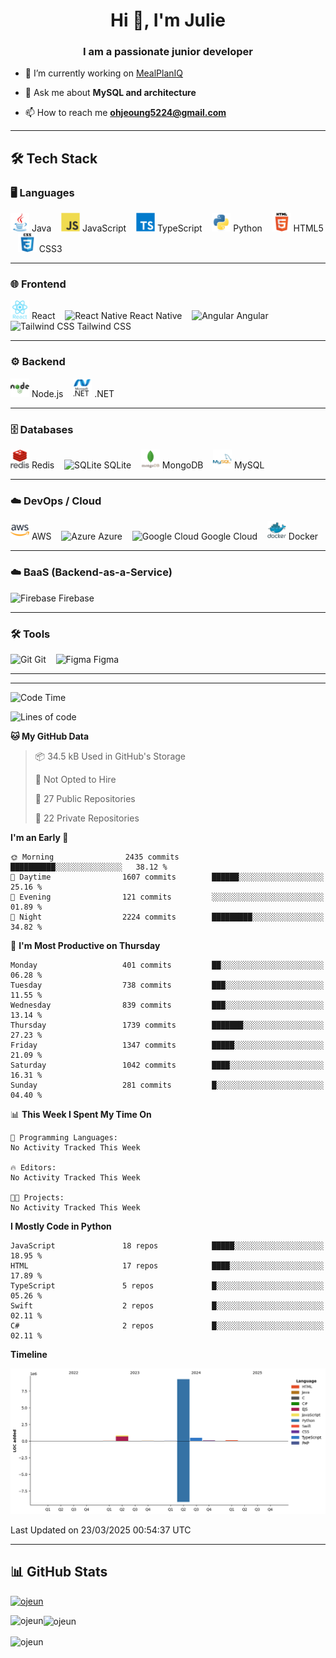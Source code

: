 <h1 align="center">Hi 👋, I'm Julie</h1>
<h3 align="center">I am a passionate junior developer</h3>

- 🔭 I’m currently working on [MealPlanIQ](https://bcit-fall-2024.uc.r.appspot.com/static/)

- 💬 Ask me about **MySQL and architecture**

- 📫 How to reach me **ohjeoung5224@gmail.com**

---

## 🛠 Tech Stack

### 🖥 Languages
<p align="left">
  <img src="https://raw.githubusercontent.com/devicons/devicon/master/icons/java/java-original.svg" alt="Java" width="30" height="30"/> Java &nbsp;&nbsp;
  <img src="https://raw.githubusercontent.com/devicons/devicon/master/icons/javascript/javascript-original.svg" alt="JavaScript" width="30" height="30"/> JavaScript &nbsp;&nbsp;
  <img src="https://raw.githubusercontent.com/devicons/devicon/master/icons/typescript/typescript-original.svg" alt="TypeScript" width="30" height="30"/> TypeScript &nbsp;&nbsp;
  <img src="https://raw.githubusercontent.com/devicons/devicon/master/icons/python/python-original.svg" alt="Python" width="30" height="30"/> Python &nbsp;&nbsp;
  <img src="https://raw.githubusercontent.com/devicons/devicon/master/icons/html5/html5-original-wordmark.svg" alt="HTML5" width="30" height="30"/> HTML5 &nbsp;&nbsp;
  <img src="https://raw.githubusercontent.com/devicons/devicon/master/icons/css3/css3-original-wordmark.svg" alt="CSS3" width="30" height="30"/> CSS3
</p>

---

### 🌐 Frontend
<p align="left">
  <img src="https://raw.githubusercontent.com/devicons/devicon/master/icons/react/react-original-wordmark.svg" alt="React" width="30" height="30"/> React &nbsp;&nbsp;
  <img src="https://reactnative.dev/img/header_logo.svg" alt="React Native" width="30" height="30"/> React Native &nbsp;&nbsp;
  <img src="https://angular.io/assets/images/logos/angular/angular.svg" alt="Angular" width="30" height="30"/> Angular &nbsp;&nbsp;
  <img src="https://www.vectorlogo.zone/logos/tailwindcss/tailwindcss-icon.svg" alt="Tailwind CSS" width="30" height="30"/> Tailwind CSS
</p>

---

### ⚙️ Backend
<p align="left">
  <img src="https://raw.githubusercontent.com/devicons/devicon/master/icons/nodejs/nodejs-original-wordmark.svg" alt="Node.js" width="30" height="30"/> Node.js &nbsp;&nbsp;
  <img src="https://raw.githubusercontent.com/devicons/devicon/master/icons/dot-net/dot-net-original-wordmark.svg" alt=".NET" width="30" height="30"/> .NET
</p>

---

### 🗄 Databases
<p align="left">
  <img src="https://raw.githubusercontent.com/devicons/devicon/master/icons/redis/redis-original-wordmark.svg" alt="Redis" width="30" height="30"/> Redis &nbsp;&nbsp;
  <img src="https://www.vectorlogo.zone/logos/sqlite/sqlite-icon.svg" alt="SQLite" width="30" height="30"/> SQLite &nbsp;&nbsp;
  <img src="https://raw.githubusercontent.com/devicons/devicon/master/icons/mongodb/mongodb-original-wordmark.svg" alt="MongoDB" width="30" height="30"/> MongoDB &nbsp;&nbsp;
  <img src="https://raw.githubusercontent.com/devicons/devicon/master/icons/mysql/mysql-original-wordmark.svg" alt="MySQL" width="30" height="30"/> MySQL
</p>

---

### ☁️ DevOps / Cloud
<p align="left">
  <img src="https://raw.githubusercontent.com/devicons/devicon/master/icons/amazonwebservices/amazonwebservices-original-wordmark.svg" alt="AWS" width="30" height="30"/> AWS &nbsp;&nbsp;
  <img src="https://www.vectorlogo.zone/logos/microsoft_azure/microsoft_azure-icon.svg" alt="Azure" width="30" height="30"/> Azure &nbsp;&nbsp;
  <img src="https://www.vectorlogo.zone/logos/google_cloud/google_cloud-icon.svg" alt="Google Cloud" width="30" height="30"/> Google Cloud &nbsp;&nbsp;
  <img src="https://raw.githubusercontent.com/devicons/devicon/master/icons/docker/docker-original-wordmark.svg" alt="Docker" width="30" height="30"/> Docker
</p>

---

### ☁️ BaaS (Backend-as-a-Service)
<p align="left">
  <img src="https://www.vectorlogo.zone/logos/firebase/firebase-icon.svg" alt="Firebase" width="30" height="30"/> Firebase
</p>

---

### 🛠 Tools
<p align="left">
  <img src="https://www.vectorlogo.zone/logos/git-scm/git-scm-icon.svg" alt="Git" width="30" height="30"/> Git &nbsp;&nbsp;
  <img src="https://www.vectorlogo.zone/logos/figma/figma-icon.svg" alt="Figma" width="30" height="30"/> Figma
</p>

---
---
<!--START_SECTION:waka-->
![Code Time](http://img.shields.io/badge/Code%20Time-0%20secs-blue)

![Lines of code](https://img.shields.io/badge/From%20Hello%20World%20I%27ve%20Written-10.7%20million%20lines%20of%20code-blue)

**🐱 My GitHub Data** 

> 📦 34.5 kB Used in GitHub's Storage 
 > 
> 🚫 Not Opted to Hire
 > 
> 📜 27 Public Repositories 
 > 
> 🔑 22 Private Repositories 
 > 
**I'm an Early 🐤** 

```text
🌞 Morning                2435 commits        ██████████░░░░░░░░░░░░░░░   38.12 % 
🌆 Daytime                1607 commits        ██████░░░░░░░░░░░░░░░░░░░   25.16 % 
🌃 Evening                121 commits         ░░░░░░░░░░░░░░░░░░░░░░░░░   01.89 % 
🌙 Night                  2224 commits        █████████░░░░░░░░░░░░░░░░   34.82 % 
```
📅 **I'm Most Productive on Thursday** 

```text
Monday                   401 commits         ██░░░░░░░░░░░░░░░░░░░░░░░   06.28 % 
Tuesday                  738 commits         ███░░░░░░░░░░░░░░░░░░░░░░   11.55 % 
Wednesday                839 commits         ███░░░░░░░░░░░░░░░░░░░░░░   13.14 % 
Thursday                 1739 commits        ███████░░░░░░░░░░░░░░░░░░   27.23 % 
Friday                   1347 commits        █████░░░░░░░░░░░░░░░░░░░░   21.09 % 
Saturday                 1042 commits        ████░░░░░░░░░░░░░░░░░░░░░   16.31 % 
Sunday                   281 commits         █░░░░░░░░░░░░░░░░░░░░░░░░   04.40 % 
```


📊 **This Week I Spent My Time On** 

```text
💬 Programming Languages: 
No Activity Tracked This Week

🔥 Editors: 
No Activity Tracked This Week

🐱‍💻 Projects: 
No Activity Tracked This Week
```

**I Mostly Code in Python** 

```text
JavaScript               18 repos            █████░░░░░░░░░░░░░░░░░░░░   18.95 % 
HTML                     17 repos            ████░░░░░░░░░░░░░░░░░░░░░   17.89 % 
TypeScript               5 repos             █░░░░░░░░░░░░░░░░░░░░░░░░   05.26 % 
Swift                    2 repos             █░░░░░░░░░░░░░░░░░░░░░░░░   02.11 % 
C#                       2 repos             █░░░░░░░░░░░░░░░░░░░░░░░░   02.11 % 
```



**Timeline**

![Lines of Code chart](https://raw.githubusercontent.com/OJeun/OJeun/main/assets/bar_graph.png)


 Last Updated on 23/03/2025 00:54:37 UTC
<!--END_SECTION:waka-->
---

## 📊 GitHub Stats

<p align="left">
  <a href="https://github.com/ryo-ma/github-profile-trophy">
    <img src="https://github-profile-trophy.vercel.app/?username=ojeun" alt="ojeun" />
  </a>
</p>

<p>
  <img align="left" src="https://github-readme-stats.vercel.app/api/top-langs?username=ojeun&show_icons=true&locale=en&layout=compact" alt="ojeun" />
</p>

<p>
  <img align="center" src="https://github-readme-stats.vercel.app/api?username=ojeun&show_icons=true&locale=en" alt="ojeun" />
</p>

<p>
  <img align="center" src="https://streak-stats.demolab.com?user=ojeun" alt="ojeun" />
</p>
